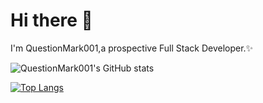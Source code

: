 # Hi there 👋  

I'm QuestionMark001,a prospective Full Stack Developer.✨  

![QuestionMark001's GitHub stats](https://github-readme-stats.vercel.app/api?username=QuestionMark001&show_icons=true&theme=cobalt)  

[![Top Langs](https://github-readme-stats.vercel.app/api/top-langs/?username=QuestionMark001)](https://github.com/QuestionMark001/github-readme-stats)  

<!--
**QuestionMark001/QuestionMark001** is a ✨ _special_ ✨ repository because its `README.md` (this file) appears on your GitHub profile.

Here are some ideas to get you started:

- 🔭 I’m currently working on ...
- 🌱 I’m currently learning ...
- 👯 I’m looking to collaborate on ...
- 🤔 I’m looking for help with ...
- 💬 Ask me about ...
- 📫 How to reach me: ...
- 😄 Pronouns: ...
- ⚡ Fun fact: ...
-->
